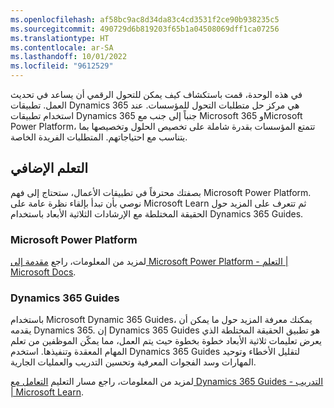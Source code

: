 ```yaml
---
ms.openlocfilehash: af58bc9ac8d34da83c4cd3531f2ce90b938235c5
ms.sourcegitcommit: 490729d6b819203f65b1a04508069dff1ca07256
ms.translationtype: HT
ms.contentlocale: ar-SA
ms.lasthandoff: 10/01/2022
ms.locfileid: "9612529"
---
```

في هذه الوحدة، قمت باستكشاف كيف يمكن للتحول الرقمي أن يساعد في تحديث العمل. تطبيقات Dynamics 365 هي مركز حل متطلبات التحول للمؤسسات. عند استخدام تطبيقات Dynamics 365 جنباً إلى جنب مع Microsoft 365 وMicrosoft Power Platform، تتمتع المؤسسات بقدرة شاملة على تخصيص الحلول وتخصيصها بما يتناسب مع احتياجاتهم. المتطلبات الفريدة الخاصة.

## <a name="further-learning"></a>التعلم الإضافي

بصفتك محترفاً في تطبيقات الأعمال، ستحتاج إلى فهم Microsoft Power Platform. نوصي بأن تبدأ بإلقاء نظرة عامة على Microsoft Learn ثم تتعرف على المزيد حول الحقيقة المختلطة مع الإرشادات الثلاثية الأبعاد باستخدام Dynamics 365 Guides.

### <a name="microsoft-power-platform"></a>Microsoft Power Platform

لمزيد من المعلومات، راجع [مقدمة إلى Microsoft Power Platform - التعلم | Microsoft Docs](/learn/modules/introduction-power-platform/?azure-portal=true).

### <a name="dynamics-365-guides"></a>Dynamics 365 Guides 

باستخدام Microsoft Dynamic 365 Guides، يمكنك معرفة المزيد حول ما يمكن أن يقدمه Dynamics 365. إن Dynamics 365 Guides هو تطبيق الحقيقة المختلطة الذي يعرض تعليمات ثلاثية الأبعاد خطوة بخطوة حيث يتم العمل، مما يمكّن الموظفين من تعلم المهام المعقدة وتنفيذها. استخدم Dynamics 365 Guides لتقليل الأخطاء وتوحيد المهارات وسد الفجوات المعرفية وتحسين التدريب والعمليات الجارية.

لمزيد من المعلومات، راجع مسار التعليم [التعامل مع Dynamics 365 Guides - التدريب | Microsoft Learn](/training/paths/work-dynamics-365-guides/?azure-portal=true).